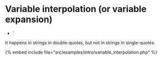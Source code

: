 # Variable interpolation (or variable expansion)

* '

It happens in strings in double-quotes, but not in strings in single-quotes.

{% embed include file="src/examples/intro/variable_interpolation.php" %}


